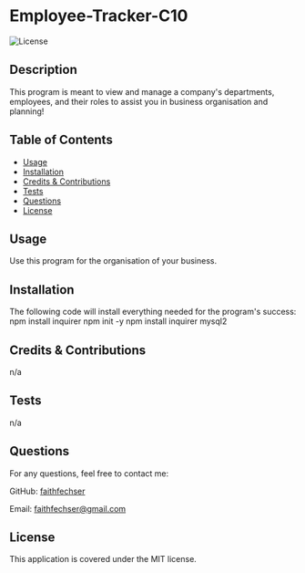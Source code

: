 # Employee-Tracker-C10
![License](https://img.shields.io/badge/License-MIT-blue.svg)

## Description

This program is meant to view and manage a company's departments, employees, and their roles to assist you in business organisation and planning!

## Table of Contents
- [Usage](#usage)
- [Installation](#installation)
- [Credits & Contributions](#contributions)
- [Tests](#tests)
- [Questions](#questions)
- [License](#license)

## Usage

Use this program for the organisation of your business.

## Installation

The following code will install everything needed for the program's success:
npm install inquirer
npm init -y
npm install inquirer mysql2


## Credits & Contributions

n/a

## Tests

n/a

## Questions

For any questions, feel free to contact me:

GitHub: [faithfechser](https://github.com/faithfechser)

Email: faithfechser@gmail.com

## License

This application is covered under the MIT license.